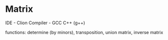 # Matrix
IDE - Clion
Compiler - GCC C++ (g++)

functions:
determine (by minors),
transposition,
union matrix, 
inverse matrix
